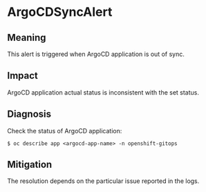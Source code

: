# ArgoCDSyncAlert

## Meaning

This alert is triggered when ArgoCD application is out of sync.

## Impact

ArgoCD application actual status is inconsistent with the set status.

## Diagnosis

Check the status of ArgoCD application:

```console
$ oc describe app <argocd-app-name> -n openshift-gitops
```

## Mitigation

The resolution depends on the particular issue reported in the logs.
